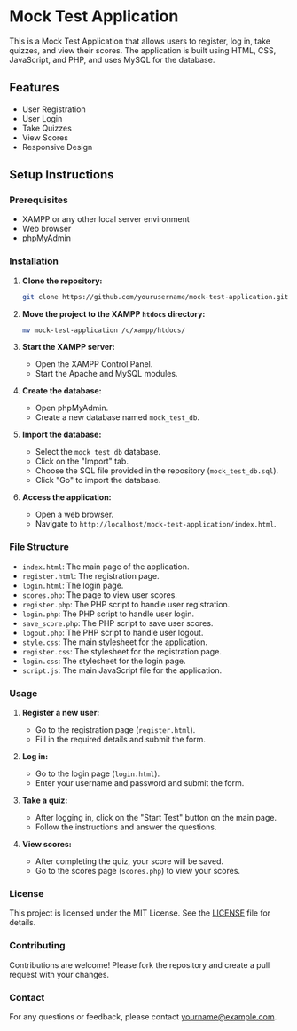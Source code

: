 # Mock Test Application

This is a Mock Test Application that allows users to register, log in, take quizzes, and view their scores. The application is built using HTML, CSS, JavaScript, and PHP, and uses MySQL for the database.

## Features

- User Registration
- User Login
- Take Quizzes
- View Scores
- Responsive Design

## Setup Instructions

### Prerequisites

- XAMPP or any other local server environment
- Web browser
- phpMyAdmin

### Installation

1. **Clone the repository:**
   ```bash
   git clone https://github.com/yourusername/mock-test-application.git
   ```

2. **Move the project to the XAMPP `htdocs` directory:**
   ```bash
   mv mock-test-application /c/xampp/htdocs/
   ```

3. **Start the XAMPP server:**
   - Open the XAMPP Control Panel.
   - Start the Apache and MySQL modules.

4. **Create the database:**
   - Open phpMyAdmin.
   - Create a new database named `mock_test_db`.

5. **Import the database:**
   - Select the `mock_test_db` database.
   - Click on the "Import" tab.
   - Choose the SQL file provided in the repository (`mock_test_db.sql`).
   - Click "Go" to import the database.

6. **Access the application:**
   - Open a web browser.
   - Navigate to `http://localhost/mock-test-application/index.html`.

### File Structure

- `index.html`: The main page of the application.
- `register.html`: The registration page.
- `login.html`: The login page.
- `scores.php`: The page to view user scores.
- `register.php`: The PHP script to handle user registration.
- `login.php`: The PHP script to handle user login.
- `save_score.php`: The PHP script to save user scores.
- `logout.php`: The PHP script to handle user logout.
- `style.css`: The main stylesheet for the application.
- `register.css`: The stylesheet for the registration page.
- `login.css`: The stylesheet for the login page.
- `script.js`: The main JavaScript file for the application.

### Usage

1. **Register a new user:**
   - Go to the registration page (`register.html`).
   - Fill in the required details and submit the form.

2. **Log in:**
   - Go to the login page (`login.html`).
   - Enter your username and password and submit the form.

3. **Take a quiz:**
   - After logging in, click on the "Start Test" button on the main page.
   - Follow the instructions and answer the questions.

4. **View scores:**
   - After completing the quiz, your score will be saved.
   - Go to the scores page (`scores.php`) to view your scores.

### License

This project is licensed under the MIT License. See the [LICENSE](LICENSE) file for details.

### Contributing

Contributions are welcome! Please fork the repository and create a pull request with your changes.

### Contact

For any questions or feedback, please contact [yourname@example.com](mailto:yourname@example.com).
